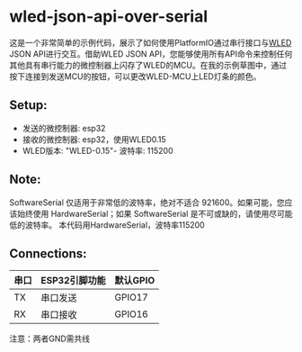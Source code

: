 
# wled-json-api-over-serial
这是一个非常简单的示例代码，展示了如何使用PlatformIO通过串行接口与[WLED](https://github.com/Aircoookie/WLED) JSON API进行交互。借助WLED JSON API，您能够使用所有API命令来控制任何其他具有串行能力的微控制器上闪存了WLED的MCU。在我的示例草图中，通过按下连接到发送MCU的按钮，可以更改WLED-MCU上LED灯条的颜色。

## Setup:
- 发送的微控制器: esp32
- 接收的微控制器: esp32，使用WLED0.15
- WLED版本: "WLED-0.15"- 波特率: 115200

## Note:
SoftwareSerial 仅适用于非常低的波特率，绝对不适合 921600。如果可能，您应该始终使用 HardwareSerial；如果 SoftwareSerial 是不可或缺的，请使用尽可能低的波特率。
本代码用HardwareSerial，波特率115200

## Connections:
| 串口 | ESP32引脚功能 | 默认GPIO |
| -- | --------- | ------ |
| TX | 串口发送      | GPIO17 |---------WLED  RX  GPIO3
| RX | 串口接收      | GPIO16 |---------WLED  TX  GPIO1
注意：两者GND需共线
